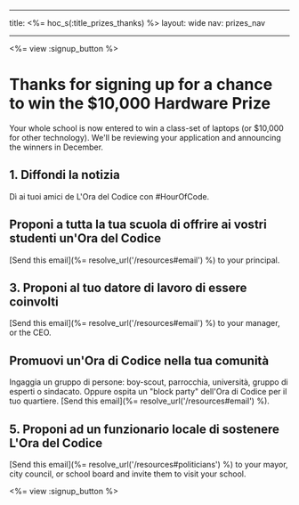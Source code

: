 * * *

title: <%= hoc_s(:title_prizes_thanks) %> layout: wide nav: prizes_nav

* * *

<%= view :signup_button %>

# Thanks for signing up for a chance to win the $10,000 Hardware Prize

Your whole school is now entered to win a class-set of laptops (or $10,000 for other technology). We'll be reviewing your application and announcing the winners in December.

## 1. Diffondi la notizia

Dì ai tuoi amici de L'Ora del Codice con #HourOfCode.

## Proponi a tutta la tua scuola di offrire ai vostri studenti un'Ora del Codice

[Send this email](%= resolve_url('/resources#email') %) to your principal.

## 3. Proponi al tuo datore di lavoro di essere coinvolti

[Send this email](%= resolve_url('/resources#email') %) to your manager, or the CEO.

## Promuovi un'Ora di Codice nella tua comunità

Ingaggia un gruppo di persone: boy-scout, parrocchia, università, gruppo di esperti o sindacato. Oppure ospita un "block party" dell'Ora di Codice per il tuo quartiere. [Send this email](%= resolve_url('/resources#email') %).

## 5. Proponi ad un funzionario locale di sostenere L'Ora del Codice

[Send this email](%= resolve_url('/resources#politicians') %) to your mayor, city council, or school board and invite them to visit your school.

<%= view :signup_button %>